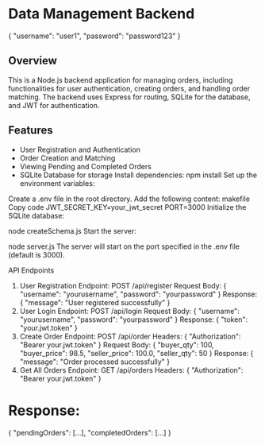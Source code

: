 # Data Management Backend
{
  "username": "user1",
  "password": "password123"
}

## Overview

This is a Node.js backend application for managing orders, including functionalities for user authentication, creating orders, and handling order matching. The backend uses Express for routing, SQLite for the database, and JWT for authentication.

## Features

- User Registration and Authentication
- Order Creation and Matching
- Viewing Pending and Completed Orders
- SQLite Database for storage
Install dependencies:
npm install
Set up the environment variables:

Create a .env file in the root directory.
Add the following content:
makefile
Copy code
JWT_SECRET_KEY=your_jwt_secret
PORT=3000
Initialize the SQLite database:

node createSchema.js
Start the server:

node server.js
The server will start on the port specified in the .env file (default is 3000).

API Endpoints
1. User Registration
Endpoint: POST /api/register
Request Body:
{
  "username": "yourusername",
  "password": "yourpassword"
}
Response:
{
  "message": "User registered successfully"
}
2. User Login
Endpoint: POST /api/login
Request Body:
{
  "username": "yourusername",
  "password": "yourpassword"
}
Response:
{
  "token": "your.jwt.token"
}
3. Create Order
Endpoint: POST /api/order
Headers:
{
  "Authorization": "Bearer your.jwt.token"
}
Request Body:
{
  "buyer_qty": 100,
  "buyer_price": 98.5,
  "seller_price": 100.0,
  "seller_qty": 50
}
Response:
{
  "message": "Order processed successfully"
}
4. Get All Orders
Endpoint: GET /api/orders
Headers:
{
  "Authorization": "Bearer your.jwt.token"
}
# Response:
{
  "pendingOrders": [...],
  "completedOrders": [...]
}
